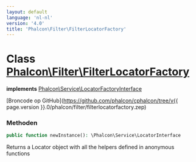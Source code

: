 ```yaml
---
layout: default
language: 'nl-nl'
version: '4.0'
title: 'Phalcon\Filter\FilterLocatorFactory'
---
```


# Class [Phalcon\Filter\FilterLocatorFactory](Phalcon_Filter_FilterLocatorFactory)

**implements** [Phalcon\Service\LocatorFactoryInterface](Phalcon_Service_LocatorFactoryInterface)

[Broncode op GitHub](https://github.com/phalcon/cphalcon/tree/v{{ page.version }}.0/phalcon/filter/filterlocatorfactory.zep)

### Methoden

```php
public function newInstance(): \Phalcon\Service\LocatorInterface
```

Returns a Locator object with all the helpers defined in anonymous functions